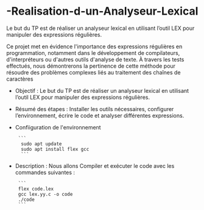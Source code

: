 # -Realisation-d-un-Analyseur-Lexical
Le but du TP est de réaliser un analyseur lexical en utilisant l’outil LEX pour  manipuler des expressions régulières.

Ce projet met en évidence l'importance des expressions régulières en programmation, notamment dans le développement de compilateurs, d'interpréteurs ou d'autres outils d'analyse de texte. À travers les tests effectués, nous démontrerons la pertinence de cette méthode pour résoudre des problèmes complexes liés au traitement des chaînes de caractères


- Objectif : Le but du TP  est de réaliser un analyseur lexical en utilisant l’outil LEX pour manipuler des expressions régulières.
- Résumé des étapes : Installer les outils nécessaires, configurer l’environnement, écrire le code et analyser différentes expressions.


- Confiiguration de l'environnement
  
       ```
        sudo apt update
        sudo apt install flex gcc
        ```

 - Description : Nous allons Compiler et exécuter le code avec les commandes suivantes :
        
        ```
        flex code.lex
        gcc lex.yy.c -o code
        ./code
        ```
